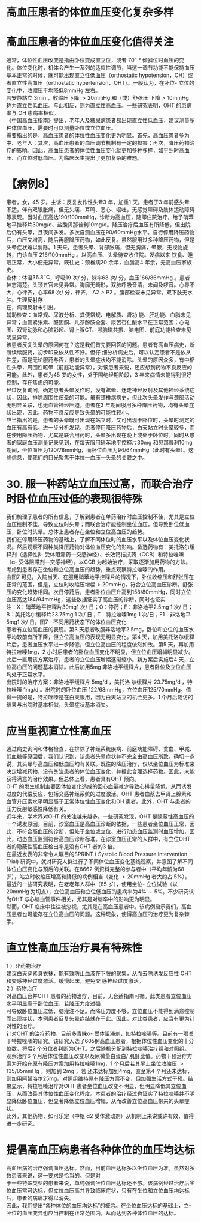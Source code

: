 # 高血压患者的体位血压变化复杂多样  
#  高血压患者的体位血压变化值得关注  
通常，体位性血压改变是指由卧位变成直立位，或者 $70^{\circ}$ ° 倾斜位时血压的变化。体位变化时，机体会产生一系列的适应性调节，当这一调节功能不能保持血压基本正常的时候，就可能出现直立性低血压（orthostatic hypotension，OH）或者直立性高血压（orthostatic hypertension，OHT）。一般认为，在卧位- 立位的变化中，收缩压平均降低$8\mathrm{mmHg}$ 左右。  
若安静站立 $3\mathrm{{min}}$ ，收缩压下降 $>20\mathrm{mmHg}$  和（或）舒张压 下降$>10\mathrm{mmHg}$ 称为直立性低血压。与此相反，则为直立性高血压。一些研究表明，OHT 的患病率与 OH 患病率相似。  
《中国高血压指南》提出，老年人及糖尿病患者易出现直立性低血压，建议测量多种体位血压，需要时可以测量卧位或立位血压。  
需要指出的是，高血压患者的体位性血压变化更为明显。首先，高血压患者多为中、老年人；其次，高血压患者的血压调节机制有一定的损害；再次，降压药物治疗的影响。因此，高血压患者的体位性血压变化就更加多种多样，如平卧时高血压、而立位时低血压。为临床医生提出了更加复杂的难题。  
# 【病例8】  
患者，女，45 岁。主诉：反复发作性头晕3 年，加重1 天。患者于3 年前感头晕不适，伴有双眼胀痛，但无头痛、耳鸣、恶心、呕吐，无感觉障碍及肢体运动障碍等表现。当时血压高达$190/100\mathrm{mmHg}$，诊断为高血压，随即住院治疗，给予硝苯地平控释片$30\mathrm{mg/d}$、盐酸贝那普利$10\mathrm{mg/d}$。降压治疗后血压有所降低，但出院后仍有头晕，且夜间多发。多次自测血压在90/60mmHg水平。自行停用降压药物后，血压又增高，随后再服降压药物，如此反复。虽然服用过多种降压药物，但是头晕症状难以消除。1 天来，患者头晕、背部胀痛，但无胸痛，晕厥，无视物旋转，门诊血压 $216/100\mathrm{mmHg}$ 。以高血压、头晕待查收住院。发病以来 饮食、睡眠正常，大小便无异常。既往史：颈椎病20 余年，血脂高4 年余，无高血压家族史。  
查体：体温$36.8^{\circ}\mathrm{C}$，呼吸19 次/ 分，脉率68 次/ 分，血压$166/86\mathrm{mmHg}.$。患者神志清楚。头颈五官未见异常。胸廓无畸形，双肺呼吸音清，未闻及啰音。心界不大，心律齐，心率68 次/ 分，律齐， $\mathrm{A}2>\mathrm{P}2$ 。腹部检查未见异常。双下肢无水肿。生理反射存  
在，病理反射未引出。  
辅助检查：血常规、尿液分析、粪便常规、电解质、肾功 能、肝功能、血脂未见异常；血管紧张素、醛固酮、儿茶酚胺全套、尿苦杏仁酸水平在正常范围；心电图、双肾动脉和心脏彩超、肾上腺CT、颅脑磁共振、脑电图、前庭功能检查未见明显异常。  
该患者反复头晕的原因何在？这是我们首先要回答的问题。患者有高血压病史，断断续续服药，初步印象依从性不好。但仔 细分析病史后，可以认定患者不是依从性差，而是无论服药与否，患者的头晕症状均不能消除。头晕的原因众多，有中枢性头晕，周围性眩晕（前庭功能异常）。对该患者来说，还应想到药物不良反应的可能。此外，患者为45 岁的女性，处于围绝经期阶段，3 年来病情未能得到很好控制，存在焦虑的可能。  
经过反复询问，确定患者头晕发作时，没有眩晕、迷走神经反射及其他神经系统症状，因此，排除周围性眩晕的可能。虽有颈椎病病史，但此次头晕发作与颈部活动无明显关联，也无血管神经压迫。患者在3 年期间服用多种降压药物，均有头晕症状出现，因此，药物不良反应导致头晕的可能性较小。  
应当指出的是，患者的头晕既可出现在站立时，又可出现于卧位时，头晕时测定的血压有高有低。进一步分析发现，患者停用降压药物后，白天站立时头晕较多，而在使用降压药物，尤其是联合用药时，头晕多出现在晚上或处于卧位时。同时从患者的家庭血压测量记录见到，在每天服用硝苯地平控释片$30\mathrm{mg}$ 和贝那普利$10\mathrm{mg}$ 期间，坐位血压为$120/78\mathrm{mmHg}$，而卧位血压为$94/64\mathrm{mmHg}$（此时有头晕）。这些信息，使我们的目光聚焦于体位—血压—头晕的关联之中。  
# 30. 服一种药站立血压过高，而联合治疗时卧位血压过低的表现很特殊  
我们梳理了患者的所有信息，了解到患者在单药治疗时血压控制不佳，尤其是立位血压控制不佳，导致立位时头晕；而联合治疗能控制坐位血压，但导致卧位低血压，卧位时头晕。总体上患者存在坐位和立位高血压的趋势。  
我们在停用降压药物的基础上，了解不同体位时的血压水平以及体位血压变化状况。然后观察不同种类降压药物对体位血压变化的影响。备选药物有：美托洛尔缓释剂（选择性β- 受体阻滞药—交感神经）、长效钙拮抗药（CCB）和特拉唑嗪（α- 受体阻滞剂—交感神经）。以CCB 为起始治疗，采取逐渐加用药物的方法。考虑到患者存在坐位和立位高血压的趋势，重点观察特拉唑嗪的作用。  
由图7 可见，入院当天、在服用硝苯地平控释片的情况下，卧位收缩压和舒张压在正常的范围，但是，立位时收缩压增幅$>20\mathrm{mmHg}$，符合立位高血压诊断。舒张压的变化趋势相同。次日停药后，患者卧位血压升高到$158/80\mathrm{mmHg}$，同时立位血压高达$184/94\mathrm{mmHg}$，这些数据证实了高血压的诊断，同时也证实  
注：X：硝苯地平控释片$30\mathrm{mg}1$ 次$/$ 日；O：停药；F：非洛地平$2.5\mathrm{mg}\ 1$ 次/ 日；B：美托洛尔缓释片$23.75\mathrm{mg}\ 1$ 次$/$ 日；T：特拉唑嗪$1\mathrm{mg}\ 1$ 次$/$日；F1：非洛地平$5\mathrm{mg}1$ 次/ 日。图7　不同用药状态下的体位血压变化  
患者有立位高血压的表现。第3 天患者改服非洛地平$2.5\mathrm{mg}$，卧位和立位的血压水平均较前有所下降，但立位高血压的表现无明显变化。第4 天，加用美托洛尔缓释片后，患者血压水平进一步降低，但立位高血压的程度依然如故。第5 天，再加用特拉唑嗪1mg，2 小时后患者的卧位血压变化不明显，但立位血压增幅明显减少。此后一直用该方案治疗，患者的立位血压增幅逐渐缩小。新方案后实施后4 天，立位高血压的问题基本消除。此后加用$5\mathrm{mg}$ 非洛地平缓释片，患者卧位及立位血压均处于正常水平。  
出院时的治疗方案：非洛地平缓释片 $5\mathrm{mg/d}$ ，美托洛 尔缓释片 $23.75\mathrm{mg/d}$ ，特拉唑嗪 $1\mathrm{mg/d}$ 。出院时的卧位血压 $122/68\mathrm{mmHg}$，立位血压$125/70\mathrm{mmHg}$。值得一提的是，特拉唑嗪是在白天服用，因为白天站立的机会更多。1 个月后随访的结果与出院时基本相似，头晕症状基本消失。  
#  应当重视直立性高血压  
通过病史询问和体格检查，在排除了神经系统疾病、前庭功能障碍、贫血、甲减、低血糖等原因后，我们认识到，该患者头晕症状并不完全由高血压所致。确切一点说，其头晕与高血压和低血压均有关联。既往的降压治疗，仅以坐位血压为标准来决定增减药物，没有关注患者的体位血压变化，并据此合理选择药物。因此，未能获得满意的治疗效果。但总体上看，患者具有OHT 倾向。  
OHT 的发生机制主要因体位变化造成的回心血量减少导致心排量降低，从而诱发过度的代偿反应，包括交感神经系统的过度激活。OHT 患者血浆去甲肾上腺素和血管升压素水平明显高于正常体位性血压变化和OH 患者。此外，OHT 与患者的压力反射敏感性降低有关。  
近年来，学术界对OHT 的关注越来越多。一些研究发现，OHT 是隐蔽性高血压的一个诱发原因。目前，诊室血压是高血压诊断的依据，一些患者坐位血压正常，因此，不符合高血压的诊断，但处于坐位或立位、进行动态血压监测时血压增加，因此，动态血压监测符合高血压诊断标准。在诊室血压正常的人群中，有立位OHT 者的隐蔽性高血压检出率是没有OHT 者的3 倍。  
在最近发表的非常令人瞩目的SPRINT ( Systolic Blood Pressure Intervention Trial) 研究中，就对研究人群进行了不同体位血压变化基线观察，并意图了解不同体位血压变化与预后的关联。在8662 例资料完整的参与者中（平均年龄为68 岁），站立时收缩压增高和降低的病例相当（变化 $>20\mathrm{mmHg}$  者大约占 $5\%$）。最近的一些研究表明，在老老年人群中（85 岁），使用坐位- 立位试验（以$20\mathrm{mmHg}$ 为切点），立位高血压和立位低血压的患病率为$4\%\sim5\%$。不少研究认为OHT 与心脑血管事件相关，尤其是对脑卒中的影响更为明显。  
然而，OHT 临床中往往被忽视，尤其是在高血压患者中。该病例启示我们，高血压患者也可能存在立位高血压的问题。这种现象，使得高血压的治疗更为复杂棘手。  
#  直立性高血压治疗具有特殊性  
1 ）非药物治疗  
建议白天穿紧身衣袜，能有效防止血液在下肢的聚集，从而去除诱发反应性 OHT  和交感神经过度激活。缓慢起床，避免交 感神经过度激活。  
2 ）药物治疗  
对高血压合并OHT 患者的药物治疗，目前，无合适指南可循。此类患者立位血压水平明显高于卧位血压，若降压力度过强  
可导致卧位血压过低，脑灌注不足。而降压力度不够，立位血压不能得到满意控制而出现症状，本例患者反复头晕症结就在于此。因此，对此类患者，应当有更为针对性的治疗。  
针对OHT 的治疗药物，目前多青睐α- 受体阻滞剂，如特拉唑嗪等。目前有一项关于特拉唑嗪的研究。该研究入选了605例高血压患者，根据体位性血压变化的十分位数，将后2 个分位者判断为OHT。之后随机分配到特拉唑嗪治疗组和对照组。观察治疗6 个月后体位性血压改变以及尿微量白蛋白/ 肌酐比值。药物干预治疗方案为开始在原有降压方案加用特拉唑嗪$1\mathrm{mg}$，1  个月后若其早上坐位收缩压 $>135/85\mathrm{mmHg}$ ，则加到 $2\mathrm{mg}$ ，若 还未达标加到$4\mathrm{mg}$，直至第4 个月还未达标，则加用阿替洛尔$25\mathrm{mg}$。对照组维持原有降压方案不变，但加强生活方式干预。结果显示，特拉唑嗪治疗对OHT 患者坐位血压改变不明显，但明显降低其立位血压，从而改善其体位性血压变化程度。本患者的治疗经过也证实了特拉唑嗪并不明显降低卧位血压，但显著降低立位血压增幅，从而改善立位高血压带来的头晕症状。  
此外，其他药物，如可乐定（中枢 α2 受体激动剂）从机制上来说或许有效，值得进一步研究。  
#  提倡高血压病患者各种体位的血压均达标  
高血压病的治疗强调血压达标。然而，目前血压达标多以坐位血压为准。虽然对多数患者来说，这一要求是恰当的。但是对  
于一些特殊类型的患者来说，单纯强调坐位血压达标还不够。该病例经过治疗后坐位血压常可达标，但立位血压高并导致临床症状，只有在坐位和立位血压均达标后，患者的病痛才得以消失。  
因此，我们提出“各种体位的血压均达标”的概念。在坐位血压达标的基础上，立- 卧位的血压变异也应当控制在正常范围内，从而达到各种体位血压的达标。  
